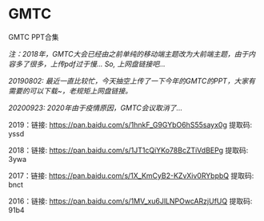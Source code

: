 # GMTC
GMTC PPT合集

*注：2018年，GMTC大会已经由之前单纯的移动端主题改为大前端主题，由于内容多了很多，上传pdf过于慢... So, 上网盘链接吧...*

*20190802: 最近一直比较忙，今天抽空上传了一下今年的GMTC的PPT，大家有需要的可以下载~，老规矩上网盘链接。*

*20200923: 2020年由于疫情原因，GMTC会议取消了...*

2019：链接: https://pan.baidu.com/s/1hnkF_G9GYbO6hS55sayx0g 提取码: yssd 

2018：链接: https://pan.baidu.com/s/1JT1cQiYKo78BcZTiVdBEPg 提取码: 3ywa 

2017：链接: https://pan.baidu.com/s/1X_KmCyB2-KZvXiv0RYbpbQ 提取码: bnct

2016：链接: https://pan.baidu.com/s/1MV_xu6JlLNPOwcARzjUfUQ 提取码: 91b4 
